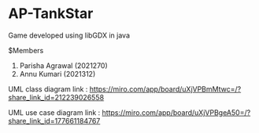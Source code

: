 # AP-TankStar
Game developed using libGDX in java

$Members
1) Parisha Agrawal (2021270)
2) Annu Kumari (2021312)

UML class diagram link : https://miro.com/app/board/uXjVPBmMtwc=/?share_link_id=212239026558

UML use case diagram link : https://miro.com/app/board/uXjVPBgeA50=/?share_link_id=177661184767
